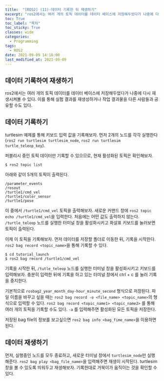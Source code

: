 ```yaml
---
title:  "[ROS2] (11)-데이터 기록한 뒤 재생하기"
excerpt: "ros2에서는 여러 개의 토픽 데이터를 데이터 베이스에 저장해두었다가 나중에 다시 재생시켜볼 수 있다. 이를 통해 실험 결과를 재생성하거나 작업 결과물을 다른 사람들과 공유할 수도 있다."
toc: True
toc_label: "목차"
toc_sticky: True
classes: wide
categories:
  - Programming
tags:
  - ROS2
date: 2021-09-09 14:16:00
last_modified_at: 2021-09-09
---
```


## 데이터 기록하여 재생하기
ros2에서는 여러 개의 토픽 데이터를 데이터 베이스에 저장해두었다가 나중에 다시 재생시켜볼 수 있다. 이를 통해 실험 결과를 재생성하거나 작업 결과물을 다른 사람들과 공유할 수도 있다.

## 데이터 기록하기
turtlesim 예제를 통해 키보드 입력 값을 기록해보자. 먼저 2개의 노드를 각각 실행한다(`ros2 run turtlesim turtlesim_node`, `ros2 run turtlesim turtle_teleop_key`).

퍼블리시 중인 토픽 데이터만 기록할 수 있으므로, 현재 활성화된 토픽은 확인해보자.

```
$ ros2 topic list
```

아래와 같이 5개의 토픽이 출력된다.

```
/parameter_events
/rosout
/turtle1/cmd_vel
/turtle1/color_sensor
/turtle1/pose
```

이 중에서 `/turtle1/cmd_vel` 토픽을 출력해보자. 새로운 커맨드 창에 `ros2 topic echo /turtle1/cmd_vel`을 입력한다. 처음에는 어떤 값도 출력하지 않는다. `/turtle_teleop` 노드를 실행한 터미널 창을 활성화시키고 화살표 키보드를 눌러보면 토픽이 출력된다.

이제 이 토픽을 기록해보자. 먼저 데이터를 저장할 폴더로 이동한 뒤, 기록을 시작한다. `ros2 bag record <topic_name>`을 통해 기록할 수 있다.

```
$ cd tutorial_launch
$ ros2 bag record /turtle1/cmd_vel
```

기록을 시작한 뒤, `/tutle_teleop` 노드를 실행한 터미널 창을 활성화시키고 키보드를 입력해보자. 충분히 입력한 뒤에 기록을 하고 있는 터미널 창에서 ctrl + c 를 눌러 기록을 중지한다.

기본적으로 `rosbag2_year_month_day-hour_minute_second` 형식으로 저장된다. 파일 이름을 바꾸고 싶을 때는 `ros2 bag record -o <file_name> <topic_name>`의 형식으로 입력할 수 있다. `ros2 bag record <topic_name1> <topic_name2>` 를 통해 여러 개의 토픽을 기록할 수도 있다. `-a` 를 입력해주면 활성화된 모든 토픽을 저장한다.

저장된 bag file의 정보를 보고싶으면 `ros2 bag info <bag_fime_name>`을 이용하면 된다.

## 데이터 재생하기
먼저, 실행중인 노드를 모두 종료하고, 새로운 터미널 창에서 `turtlesim_node`만 실행해준다. `ros2 bag play <bag_file_name>`을 입력해주면 재생이 시작된다. turtlesim 창을 볼 수 있도록 띄워두고 재생해보자. 기록한대로 거북이가 움직이는 것을 확인할 수 있다.